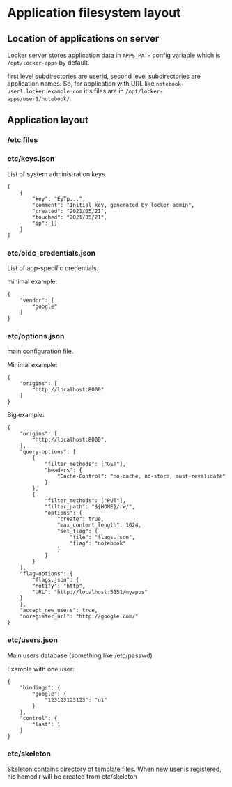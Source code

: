 # Application filesystem layout

## Location of applications on server
Locker server stores application data in `APPS_PATH` config variable which is `/opt/locker-apps` by default.

first level subdirectories are userid, second level subdirectories are application names. So, for application with URL like `notebook-user1.locker.example.com` it's files are in `/opt/locker-apps/user1/notebook/`.

## Application layout

### /etc files

### etc/keys.json
List of system administration keys
~~~
[
    {
        "key": "EyTp...",
        "comment": "Initial key, generated by locker-admin",
        "created": "2021/05/21",
        "touched": "2021/05/21",
        "ip": []
    }
]
~~~

### etc/oidc_credentials.json
List of app-specific credentials. 

minimal example:
~~~
{
    "vendor": [
        "google"
    ]
}
~~~

### etc/options.json
main configuration file.

Minimal example:
~~~
{
    "origins": [
	    "http://localhost:8000"
    ]
}
~~~

Big example:
~~~
{
    "origins": [
        "http://localhost:8000",
    ],
    "query-options": [
        {
            "filter_methods": ["GET"],
            "headers": {
                "Cache-Control": "no-cache, no-store, must-revalidate"
            }
        },
        {
            "filter_methods": ["PUT"],
            "filter_path": "${HOME}/rw/",
            "options": {
                "create": true,
                "max_content_length": 1024,
                "set_flag": {
                    "file": "flags.json",
                    "flag": "notebook"
                }
            }
        }
    ],
    "flag-options": {
    	"flags.json": {
		"notify": "http",
		"URL": "http://localhost:5151/myapps"
	}
    },
    "accept_new_users": true,
    "noregister_url": "http://google.com/"
}
~~~

### etc/users.json
Main users database (something like /etc/passwd)

Example with one user:
~~~
{
    "bindings": {
        "google": {
            "123123123123": "u1"
        }
    },
    "control": {
        "last": 1
    }
}
~~~

### etc/skeleton
Skeleton contains directory of template files. When new user is registered,
his homedir will be created from etc/skeleton

